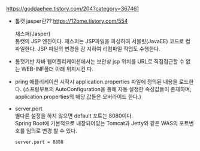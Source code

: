 https://goddaehee.tistory.com/204?category=367461

- 톰캣 jasper란??
  https://12bme.tistory.com/554  
  
  재스퍼(Jasper)  
  톰캣의 JSP 엔진이다. 재스퍼는 JSP파일을 파싱하여 서블릿(JavaEE) 코드로 컴파일한다. JSP 파일의 변경을 감   지하여 리컴파일 작업도 수행한다.  
 
- 톰캣기반 자바 웹어플리케이션에서는 보안상 jsp 위치를 URL로 직접접근할 수 없는 WEB-INF폴더 아래 위치시킨   다.

- pring 애플리케이션 시작시 application.properties 파일에 정의된 내용을 로드한다.
  (스프링부트의 AutoConfiguration을 통해 자동 설정한 속성값들이 존재하며, application.properties의 해당     값들은 오버라이드 한다.)

- server.port  
  별다른 설정을 하지 않으면 default 포트는 8080이다.  
  Spring Boot에 기본적으로 내장되어있는 Tomcat과 Jetty와 같은 WAS의 포트번호를 임의로 변경 할 수 있다.  
  ```
  server.port = 8888
  ```





